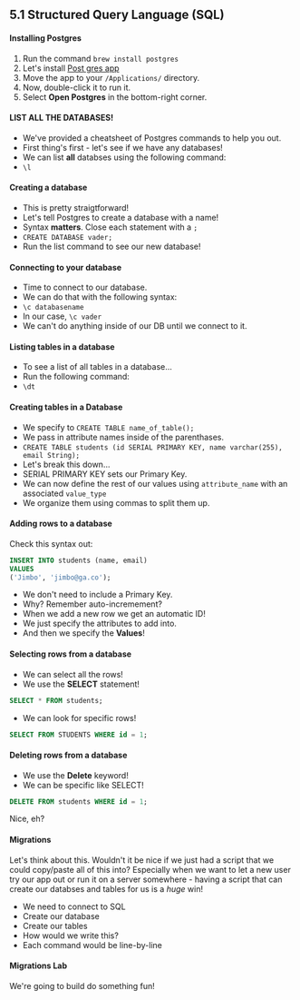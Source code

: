 ## 5.1 Structured Query Language (SQL)






#### Installing Postgres


1.  Run the command `brew install postgres`
2.  Let's install [Post gres app](https://postgresapp.com/)
3.  Move the app to your `/Applications/` directory.
4.  Now, double-click it to run it.
5.  Select **Open Postgres** in the bottom-right corner.




####  LIST ALL THE DATABASES!

* We've provided a cheatsheet of Postgres commands to help you out.
* First thing's first - let's see if we have any databases!
* We can list **all** databses using the following command:
* `\l`



#### Creating a database

* This is pretty straigtforward!
* Let's tell Postgres to create a database with a name!
* Syntax **matters**. Close each statement with a `;`
* `CREATE DATABASE vader;`
* Run the list command to see our new database!



#### Connecting to your database

* Time to connect to our database.
* We can do that with the following syntax:
* `\c databasename`
* In our case, `\c vader`
* We can't do anything inside of our DB until we connect to it.



#### Listing tables in a database

* To see a list of all tables in a database...
* Run the following command:
* `\dt`



####  Creating tables in a Database

* We specify to `CREATE TABLE name_of_table();`
* We pass in attribute names inside of the parenthases.
* `CREATE TABLE students (id SERIAL PRIMARY KEY, name varchar(255), email String);`
* Let's break this down...
* SERIAL PRIMARY KEY sets our Primary Key.
* We can now define the rest of our values using `attribute_name` with an associated `value_type`
* We organize them using commas to split them up.




#### Adding rows to a database

Check this syntax out:

```sql
INSERT INTO students (name, email)
VALUES
('Jimbo', 'jimbo@ga.co');
```

* We don't need to include a Primary Key.
* Why? Remember auto-incremement?
* When we add a new row we get an automatic ID!
* We just specify the attributes to add into.
* And then we specify the **Values**!



#### Selecting rows from a database

* We can select all the rows!
* We use the **SELECT** statement!

```sql
SELECT * FROM students;
```

* We can look for specific rows!

```sql
SELECT FROM STUDENTS WHERE id = 1;
```



#### Deleting rows from a database

* We use the **Delete** keyword!
* We can be specific like SELECT!


```sql
DELETE FROM students WHERE id = 1;
```

Nice, eh?



#### Migrations

Let's think about this. Wouldn't it be nice if we just had a script that we could copy/paste all of this into? Especially when we want to let a new user try our app out or run it on a server somewhere - having a script that can create our databses and tables for us is a *huge* win!

* We need to connect to SQL
* Create our database
* Create our tables
* How would we write this?
* Each command would be line-by-line



#### Migrations Lab

We're going to build do something fun!
